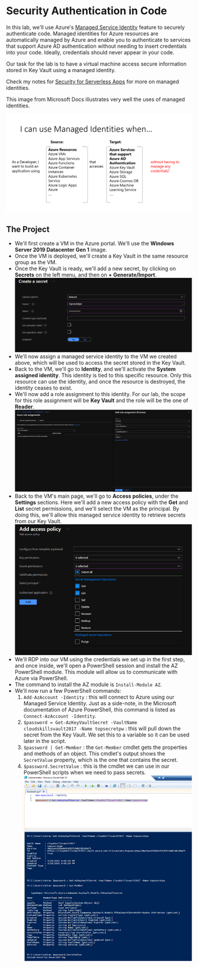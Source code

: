 # Security Authentication in Code

In this lab, we'll use Azure's [Managed Service Identity](https://azure.microsoft.com/en-us/blog/keep-credentials-out-of-code-introducing-azure-ad-managed-service-identity/) feature to securely authenticate code. Managed identities for Azure resources are automatically managed by Azure and enable you to authenticate to services that support Azure AD authentication without needing to insert credentials into your code. Ideally, credentials should never appear in your code.

Our task for the lab is to have a virtual machine access secure information stored in Key Vault using a managed identity.

Check my notes for [Security for Serverless Apps](Week6/../../Week6/5_Security_Serverless.md) for more on managed identities.

This image from Microsoft Docs illustrates very well the uses of managed identities.

![managed identities](project3_when_to_use_msi.png)

## The Project

- We'll first create a VM in the Azure portal. We'll use the **Windows Server 2019 Datacenter Gen 1** image.
- Once the VM is deployed, we'll create a Key Vault in the same resource group as the VM.
- Once the Key Vault is ready, we'll add a new secret, by clicking on **Secrets** on the left menu, and then on **+ Generate/Import**.
![secret](project3_create_secret.png)
- We'll now assign a managed service identity to the VM we created above, which will be used to access the secret stored in the Key Vault.
- Back to the VM, we'll go to **Identity**, and we'll activate the **System assigned identity**. This identity is tied to this specific resource. Only this resource can use the identity, and once the resource is destroyed, the identity ceases to exist.
- We'll now add a role assignment to this identity. For our lab, the scope for this role assignment will be **Key Vault** and the role will be the one of **Reader**.
![role assignment](project3_add_role_assignment.png)
- Back to the VM's main page, we'll go to **Access policies**, under the **Settings** sections. Here we'll add a new access policy with the **Get** and **List** secret permissions, and we'll select the VM as the principal. By doing this, we'll allow this managed service identity to retrieve secrets from our Key Vault.
![add access policy](project3_add_access_policy.png)
- We'll RDP into our VM using the credentials we set up in the first step, and once inside, we'll open a PowerShell session and install the AZ PowerShell module. This module will allow us to communicate with Azure via PowerShell.
- The command to install the AZ module is `Install-Module AZ`.
- We'll now run a few PowerShell commands:
  1. `Add-AzAccount -Identity` : this will connect to Azure using our Managed Service Identity. Just as a side-note, in the Microsoft documentation of Azure PowerShell, this command is listed as `Connect-AzAccount -Identity`.
  2. `$password = Get-AzKeyVaultSecret -VaultName cloudskillsvault2017 -Name topsecretpw` : this will pull down the secret from the Key Vault. We set this to a variable so it can be used later in the script.
  3. `$password | Get-Member` : the `Get-Member` cmdlet gets the properties and methods of an object. This cmdlet's output shows the `SecretValue` property, which is the one that contains the secret.
  4. `$password.SecretValue` : this is the cmdlet we can use in our PowerShell scripts when we need to pass secrets.
![PowerShell](project3_powershell.png)
